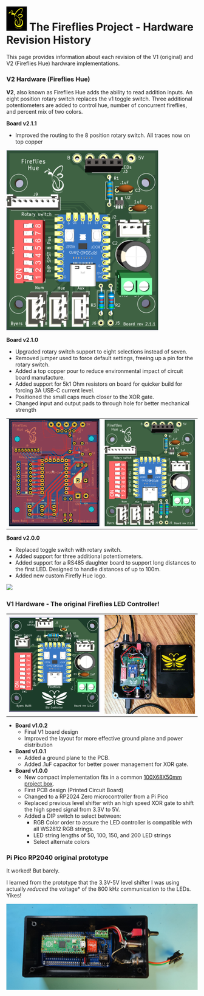 # <img src="./assets/Fireflies_logo_2_0.png" height = 64px > The Fireflies Project - Hardware Revision History
This page provides information about each revision of the V1 (original) and V2 (Fireflies Hue) hardware implementations.

### V2 Hardware (Fireflies Hue)

**V2**, also known as Fireflies Hue adds the ability to read addition inputs.  An eight position rotary switch replaces the v1 toggle switch. Three additional potentiometers are added to control hue, number of concurrent fireflies, and percent mix of two colors.

**Board v2.1.1**
* Improved the routing to the 8 position rotary switch.  All traces now on top copper

<p align="left">
<img src="./assets/Fireflies_hue_v2_1_1_3d.png" width=400px)
</p>
	
**Board v2.1.0**
* Upgraded rotary switch support to eight selections instead of seven.
* Removed jumper used to force default settings, freeing up a pin for the rotary switch.
* Added a top copper pour to reduce environmental impact of circuit board manufacture.
* Added support for 5k1 Ohm resistors on board for quicker build for forcing 3A USB-C current level.
* Positioned the small caps much closer to the XOR gate.
* Changed input and output pads to through hole for better mechanical strength

<table>
  <tr>
    <td>
    	<img src="./assets/Fireflies_hue_v2_1_0_top.png"  alt="1" width = 400px >
	</td>
    <td>
    	<img src="./assets/Fireflies_hue_v2_1_0_3d_top.png" alt="2" width = 400px >
    </td>
  </tr> 
</table>

	
**Board v2.0.0**
- Replaced toggle switch with rotary switch.
- Added support for three additional potentiometers.
- Added support for a RS485 daughter board to support long distances to the first LED.  Designed to handle distances of up to 100m.
- Added new custom Firefly Hue logo.

<p align="left">
<img src="./assets/Fireflies_Hue_v2_0_0_with_parts.png" width = 400)
</p>

### V1 Hardware - The original Fireflies LED Controller!
<table>
  <tr>
    <td>
    	<img src="./assets/Fireflies_std_v1_0_2.png"  alt="1" width = 400px >
	</td>
    <td>
    	<img src="./assets/Fireflies_v1_box_w_lid.jpg" alt="2" width = 400px >
    </td>
  </tr> 
</table>

* **Board v1.0.2**
  * Final V1 board design
  * Improved the layout for more effective ground plane and power distribution
* **Board v1.0.1**
  * Added a ground plane to the PCB.
  * Added .1uF capacitor for better power management for XOR gate.
* **Board v1.0.0**
  * New compact implementation fits in a common [100X68X50mm project box](https://www.amazon.com/gp/product/B07RTYYHK7).
  * First PCB design (Printed Circuit Board)
  * Changed to a RP2024 Zero microcontroller from a Pi Pico
  * Replaced previous level shifter with an high speed XOR gate to shift the high speed signal from 3.3V to 5V.
  * Added a DIP switch to select between:
    * RGB Color order to assure the LED controller is compatible with all WS2812 RGB strings.
    * LED string lengths of 50, 100, 150, and 200 LED strings
    * Select alternate colors

### Pi Pico RP2040 original prototype

It worked! But barely.

I learned from the prototype that the 3.3V-5V level shifter I was using actually *reduced* the voltage* of the 800 kHz communication to the LEDs.  Yikes!

![](./assets/Fireflies_pi_pico_prototype.jpg)



